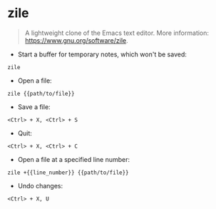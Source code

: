# zile

> A lightweight clone of the Emacs text editor.
> More information: <https://www.gnu.org/software/zile>.

- Start a buffer for temporary notes, which won't be saved:

`zile`

- Open a file:

`zile {{path/to/file}}`

- Save a file:

`<Ctrl> + X, <Ctrl> + S`

- Quit:

`<Ctrl> + X, <Ctrl> + C`

- Open a file at a specified line number:

`zile +{{line_number}} {{path/to/file}}`

- Undo changes:

`<Ctrl> + X, U`
